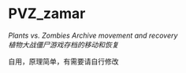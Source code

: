 # PVZ_zamar
*Plants vs. Zombies Archive movement and recovery*  
*植物大战僵尸游戏存档的移动和恢复*  

自用，原理简单，有需要请自行修改
